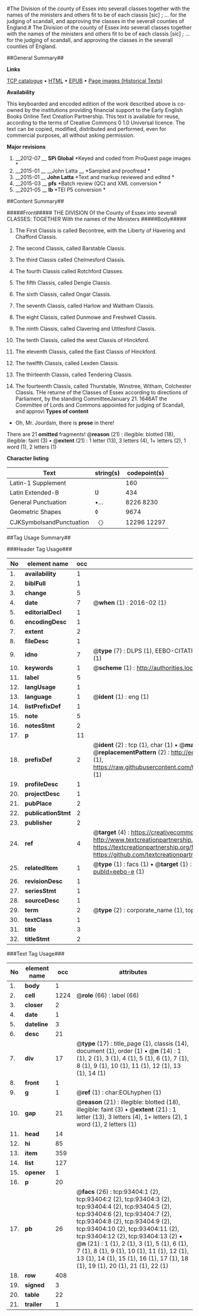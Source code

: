 #The Division of the county of Essex into severall classes together with the names of the ministers and others fit to be of each classis [sic] ; ... for the judging of scandall, and approving the classes in the severall counties of England.#
The Division of the county of Essex into severall classes together with the names of the ministers and others fit to be of each classis [sic] ; ... for the judging of scandall, and approving the classes in the severall counties of England.

##General Summary##

**Links**

[TCP catalogue](http://www.ota.ox.ac.uk/tcp/)  • 
[HTML](http://tei.it.ox.ac.uk/tcp/Texts-HTML/free/A36/A36178.html)  • 
[EPUB](http://tei.it.ox.ac.uk/tcp/Texts-EPUB/free/A36/A36178.epub) • 
[Page images (Historical Texts)](https://historicaltexts.jisc.ac.uk/eebo-12755361e)

**Availability**

This keyboarded and encoded edition of the work described above is co-owned by the
    institutions providing financial support to the Early English Books Online Text Creation
    Partnership. This text is available for reuse, according to the terms of  Creative Commons 0 1.0 Universal
    licence. The text can be copied, modified, distributed and performed, even for commercial
    purposes, all without asking permission.

**Major revisions**

1. __2012-07 __ __SPi Global__ *Keyed and coded from ProQuest page images *
1. __2015-01 __ __John Latta __ *Sampled and proofread *
1. __2015-01 __ __John Latta__ *Text and markup reviewed and edited *
1. __2015-03 __ __pfs__ *Batch review (QC) and XML conversion *
1. __2021-05 __ __lb__ *TEI P5 conversion *

##Content Summary##

#####Front#####
THE DIVISION Of the County of Essex into severall CLASSES: TOGETHER With the names of the Ministers 
#####Body#####

1. The First Classis is called Becontree, with the Liberty of Havering and Chafford Classis.

1. The second Classis, called Barstable Classis.

1. The third Classis called Chelmesford Classis.

1. The fourth Classis called Rotchford Classes.

1. The fifth Classis, called Dengie Classis.

1. The sixth Classis, called Ongar Classis.

1. The seventh Classis, called Harlow and Waltham Classis.

1. The eight Classis, called Dunmowe and Freshwell Classis.

1. The ninth Classis, called Clavering and Uttlesford Classis.

1. The tenth Classis, called the west Classis of Hinckford.

1. The eleventh Classis, called the East Classis of Hinckford.

1. The twelfth Classis, called Lexden Classis.

1. The thirteenth Classis, called Tendering Classis.

1. The fourteenth Classis, called Thurstable, Winstree, Witham, Colchester Classis.
THe returne of the Classes of Essex according to directions of Parliament, by the standing CommitteeJanuary 21. 1646AT the Committee of Lords and Commons appointed for judging of Scandall, and approvi
**Types of content**

  * Oh, Mr. Jourdain, there is **prose** in there!

There are 21 **omitted** fragments! 
 @__reason__ (21) : illegible: blotted (18), illegible: faint (3)  •  @__extent__ (21) : 1 letter (13), 3 letters (4), 1+ letters (2), 1 word (1), 2 letters (1)

**Character listing**


|Text|string(s)|codepoint(s)|
|---|---|---|
|Latin-1 Supplement| |160|
|Latin Extended-B|Ʋ|434|
|General Punctuation|•…|8226 8230|
|Geometric Shapes|◊|9674|
|CJKSymbolsandPunctuation|〈〉|12296 12297|

##Tag Usage Summary##

###Header Tag Usage###

|No|element name|occ|attributes|
|---|---|---|---|
|1.|__availability__|1||
|2.|__biblFull__|1||
|3.|__change__|5||
|4.|__date__|7| @__when__ (1) : 2016-02 (1)|
|5.|__editorialDecl__|1||
|6.|__encodingDesc__|1||
|7.|__extent__|2||
|8.|__fileDesc__|1||
|9.|__idno__|7| @__type__ (7) : DLPS (1), EEBO-CITATION (1), VID (1), EEBO-PROQUEST (1), STC (2), OCLC (1)|
|10.|__keywords__|1| @__scheme__ (1) : http://authorities.loc.gov/ (1)|
|11.|__label__|5||
|12.|__langUsage__|1||
|13.|__language__|1| @__ident__ (1) : eng (1)|
|14.|__listPrefixDef__|1||
|15.|__note__|5||
|16.|__notesStmt__|2||
|17.|__p__|11||
|18.|__prefixDef__|2| @__ident__ (2) : tcp (1), char (1)  •  @__matchPattern__ (2) : ([0-9\-]+):([0-9IVX]+) (1), (.+) (1)  •  @__replacementPattern__ (2) : http://eebo.chadwyck.com/downloadtiff?vid=$1&page=$2 (1), https://raw.githubusercontent.com/textcreationpartnership/Texts/master/tcpchars.xml#$1 (1)|
|19.|__profileDesc__|1||
|20.|__projectDesc__|1||
|21.|__pubPlace__|2||
|22.|__publicationStmt__|2||
|23.|__publisher__|2||
|24.|__ref__|4| @__target__ (4) : https://creativecommons.org/publicdomain/zero/1.0/ (1), http://www.textcreationpartnership.org/docs/. (1), https://textcreationpartnership.org/faq/#faq05 (1), https://github.com/textcreationpartnership (1)|
|25.|__relatedItem__|1| @__type__ (1) : facs (1)  •  @__target__ (1) : https://data.historicaltexts.jisc.ac.uk/view?pubId=eebo-e (1)|
|26.|__revisionDesc__|1||
|27.|__seriesStmt__|1||
|28.|__sourceDesc__|1||
|29.|__term__|2| @__type__ (2) : corporate_name (1), topical_term (1)|
|30.|__textClass__|1||
|31.|__title__|3||
|32.|__titleStmt__|2||


###Text Tag Usage###

|No|element name|occ|attributes|
|---|---|---|---|
|1.|__body__|1||
|2.|__cell__|1224| @__role__ (66) : label (66)|
|3.|__closer__|2||
|4.|__date__|1||
|5.|__dateline__|3||
|6.|__desc__|21||
|7.|__div__|17| @__type__ (17) : title_page (1), classis (14), document (1), order (1)  •  @__n__ (14) : 1 (1), 2 (1), 3 (1), 4 (1), 5 (1), 6 (1), 7 (1), 8 (1), 9 (1), 10 (1), 11 (1), 12 (1), 13 (1), 14 (1)|
|8.|__front__|1||
|9.|__g__|1| @__ref__ (1) : char:EOLhyphen (1)|
|10.|__gap__|21| @__reason__ (21) : illegible: blotted (18), illegible: faint (3)  •  @__extent__ (21) : 1 letter (13), 3 letters (4), 1+ letters (2), 1 word (1), 2 letters (1)|
|11.|__head__|14||
|12.|__hi__|85||
|13.|__item__|359||
|14.|__list__|127||
|15.|__opener__|1||
|16.|__p__|20||
|17.|__pb__|26| @__facs__ (26) : tcp:93404:1 (2), tcp:93404:2 (2), tcp:93404:3 (2), tcp:93404:4 (2), tcp:93404:5 (2), tcp:93404:6 (2), tcp:93404:7 (2), tcp:93404:8 (2), tcp:93404:9 (2), tcp:93404:10 (2), tcp:93404:11 (2), tcp:93404:12 (2), tcp:93404:13 (2)  •  @__n__ (21) : 1 (1), 2 (1), 3 (1), 5 (1), 6 (1), 7 (1), 8 (1), 9 (1), 10 (1), 11 (1), 12 (1), 13 (1), 14 (1), 15 (1), 16 (1), 17 (1), 18 (1), 19 (1), 20 (1), 21 (1), 22 (1)|
|18.|__row__|408||
|19.|__signed__|3||
|20.|__table__|22||
|21.|__trailer__|1||
